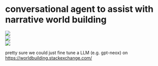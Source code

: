 # conversational agent to assist with narrative world building

![](https://img.shields.io/badge/tag-experimental-lightgrey)  
![](https://img.shields.io/badge/tag-prompting-lightgrey)  
![](https://img.shields.io/badge/tag-dataset-lightgrey)


pretty sure we could just fine tune a LLM (e.g. gpt-neox) on https://worldbuilding.stackexchange.com/

